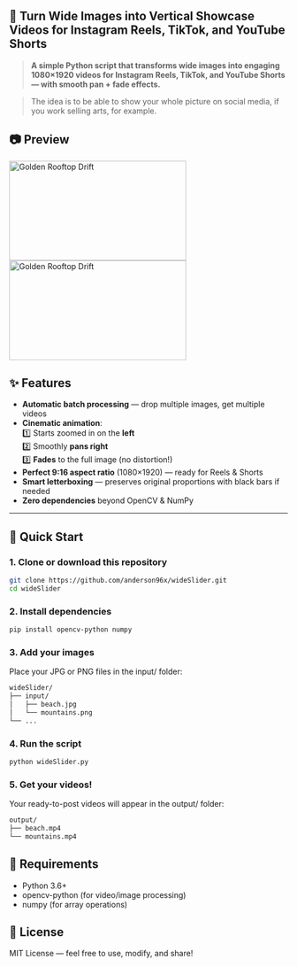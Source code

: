 ## 🎥 Turn Wide Images into Vertical Showcase Videos for Instagram Reels, TikTok, and YouTube Shorts

> **A simple Python script that transforms wide images into engaging 1080×1920 videos for Instagram Reels, TikTok, and YouTube Shorts — with smooth pan + fade effects.**

>   The idea is to be able to show your whole picture on social media, if you work selling arts, for example.

## 📷 Preview

<img width="320" height="180" alt="Golden Rooftop Drift" src="https://github.com/user-attachments/assets/96bc5ef2-456e-4694-813a-b57cf203f296" />
<img width="320" height="180" alt="Golden Rooftop Drift" src="https://github.com/user-attachments/assets/353fd149-a6d7-4019-8d0a-07e25ef66d23" />


## ✨ Features
- **Automatic batch processing** — drop multiple images, get multiple videos
- **Cinematic animation**:  
  1️⃣ Starts zoomed in on the **left**  
  2️⃣ Smoothly **pans right**  
  3️⃣ **Fades** to the full image (no distortion!)
- **Perfect 9:16 aspect ratio** (1080×1920) — ready for Reels & Shorts
- **Smart letterboxing** — preserves original proportions with black bars if needed
- **Zero dependencies** beyond OpenCV & NumPy

---

## 🚀 Quick Start

### 1. Clone or download this repository
```bash
git clone https://github.com/anderson96x/wideSlider.git
cd wideSlider
```

### 2. Install dependencies
```bash
pip install opencv-python numpy
```

### 3. Add your images
Place your JPG or PNG files in the input/ folder:
```bash
wideSlider/
├── input/
│   ├── beach.jpg
│   └── mountains.png
└── ...
```

### 4. Run the script
```bash
python wideSlider.py
```

### 5. Get your videos!
Your ready-to-post videos will appear in the output/ folder:
```bash
output/
├── beach.mp4
└── mountains.mp4
```

## 📝 Requirements 
- Python 3.6+
- opencv-python (for video/image processing)
- numpy (for array operations)


## 📄 License 
MIT License — feel free to use, modify, and share! 
